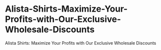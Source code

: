 # Alista-Shirts-Maximize-Your-Profits-with-Our-Exclusive-Wholesale-Discounts
Alista Shirts: Maximize Your Profits with Our Exclusive Wholesale Discounts

